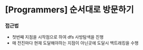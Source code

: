 # [Programmers] 순서대로 방문하기

### 접근법

- 첫번째 지점을 시작점으로 하여 dfs 사방탐색을 진행
- 매 전진마다 현재 도달해야하는 지점이 아닌곳에 도달시 백트래킹을 수행
